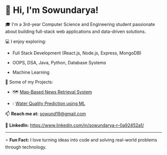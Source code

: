  # 👋 Hi, I'm Sowundarya!

🎓 I'm a 3rd-year Computer Science and Engineering student passionate about building full-stack web applications and data-driven solutions.

💻 I enjoy exploring:

- Full Stack Development (React.js, Node.js, Express, MongoDB)

- OOPS, DSA, Java, Python, Database Systems

- Machine Learning

🚀 Some of my Projects:

- 🗺️ [Map-Based News Retrieval System](https://github.com/sowund/Map_Based_News_Retrieval_System)
  
- 💧 [Water Quality Prediction using ML](https://github.com/sowund/Water_Quality_Prediction)


📫 **Reach me at:** sowund19@gmail.com  

💼 **LinkedIn:** https://www.linkedin.com/in/sowundarya-r-0a92452a1/

---

⭐ **Fun Fact:** I love turning ideas into code and solving real-world problems through technology.
